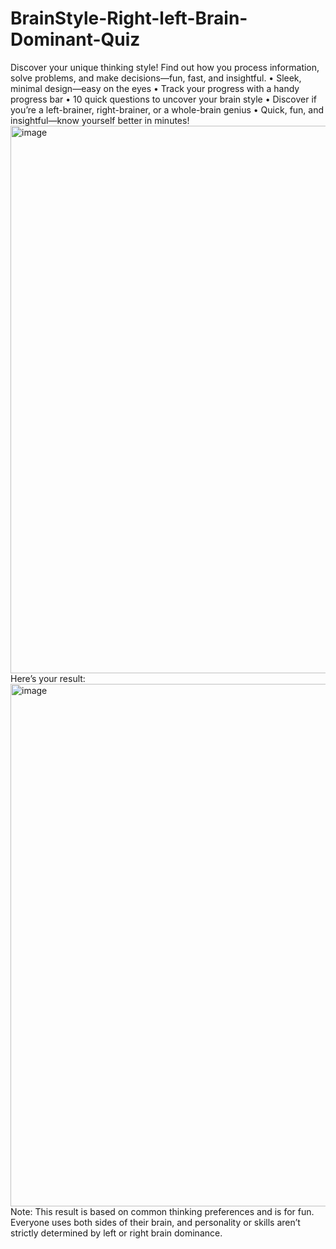 # BrainStyle-Right-left-Brain-Dominant-Quiz
 Discover your unique thinking style! Find out how you process information, solve problems, and make decisions—fun, fast, and insightful.
• Sleek, minimal design—easy on the eyes
• Track your progress with a handy progress bar
• 10 quick questions to uncover your brain style
• Discover if you’re a left-brainer, right-brainer, or a whole-brain genius
• Quick, fun, and insightful—know yourself better in minutes!
<img width="1898" height="876" alt="image" src="https://github.com/user-attachments/assets/12b314f3-9bf3-494f-a1ce-8c575cf21f11" />
Here’s your result:
<img width="1792" height="836" alt="image" src="https://github.com/user-attachments/assets/63186939-a035-42a8-a9ea-b6a947140877" />
Note: This result is based on common thinking preferences and is for fun. Everyone uses both sides of their brain, and personality or skills aren’t strictly determined by left or right brain dominance.
